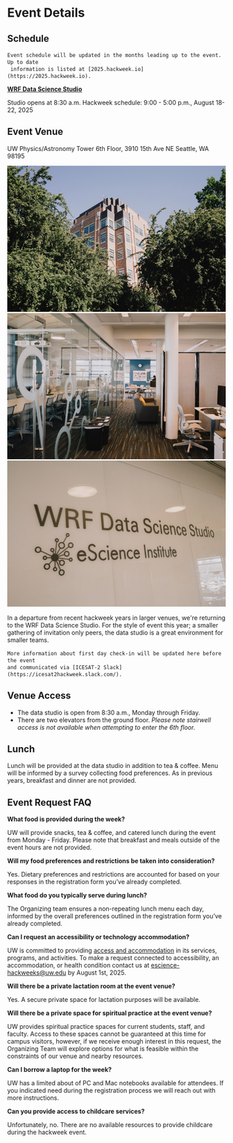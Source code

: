 # Event Details

## Schedule
```{Note}
Event schedule will be updated in the months leading up to the event. Up to date
 information is listed at [2025.hackweek.io](https://2025.hackweek.io).  
```

**[WRF Data Science Studio](https://maps.app.goo.gl/cTSuGrxekn5zcSxT9)**

Studio opens at 8:30 a.m.
Hackweek schedule: 9:00 - 5:00 p.m., August 18-22, 2025


## Event Venue

UW Physics/Astronomy Tower
6th Floor, 3910 15th Ave NE
Seattle, WA 98195

![WRF1](../img/wrf1.jpg)
![WRF2](../img/wrf2.jpg)
![WRF3](../img/wrf3.jpg)


In a departure from recent hackweek years in larger venues, we're returning to 
the WRF Data Science Studio. For the style of event this year; a smaller
gathering of invitation only peers, the data studio is a great environment 
for smaller teams.

```{Note}
More information about first day check-in will be updated here before the event
and communicated via [ICESAT-2 Slack](https://icesat2hackweek.slack.com/).
```

## Venue Access
* The data studio is open from 8:30 a.m., Monday through Friday.
* There are two elevators from the ground floor. *Please note stairwell access
is not available when attempting to enter the 6th floor.*

## Lunch
Lunch will be provided at the data studio in addition to tea & coffee. 
Menu will be informed by a survey collecting food preferences. As in previous 
years, breakfast and dinner are not provided.

## Event Request FAQ

**What food is provided during the week?**

UW will provide snacks, tea & coffee, and catered lunch during the event from 
Monday - Friday. Please note that breakfast and meals outside of the event hours 
are not provided. 

**Will my food preferences and restrictions be taken into consideration?**

Yes. Dietary preferences and restrictions are accounted for based on your 
responses in the registration form you’ve already completed.

**What food do you typically serve during lunch?**

The Organizing team ensures a non-repeating lunch menu each day, informed by 
the overall preferences outlined in the registration form you’ve already 
completed.

**Can I request an accessibility or technology accommodation?** 

UW is committed to providing [access and accommodation](https://www.washington.edu/accessibility/) 
in its services, programs, and activities. To make a request connected to 
accessibility, an accommodation, or health condition contact us at 
[escience-hackweeks@uw.edu](mailto:escience-hackweeks@uw.edu) by August 1st,
2025.

**Will there be a private lactation room at the event venue?**

Yes. A secure private space for lactation purposes will be available. 

**Will there be a private space for spiritual practice at the event venue?**

UW provides spiritual practice spaces for current students, staff, and faculty. 
Access to these spaces cannot be guaranteed at this time for campus visitors, 
however, if we receive enough interest in this request, the Organizing Team 
will explore options for what is feasible within the constraints of our 
venue and nearby resources.

**Can I borrow a laptop for the week?**

UW has a limited about of PC and Mac notebooks available for attendees. If you 
indicated need during the registration process we will reach out with more 
instructions.

**Can you provide access to childcare services?**

Unfortunately, no. There are no available resources to provide childcare 
during the hackweek event.